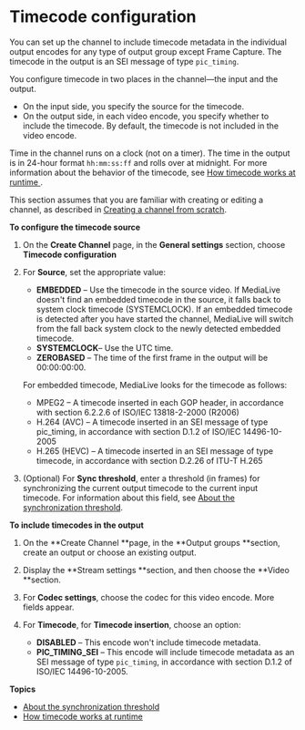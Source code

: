 # Timecode configuration<a name="timecode"></a>

You can set up the channel to include timecode metadata in the individual output encodes for any type of output group except Frame Capture\. The timecode in the output is an SEI message of type `pic_timing`\.

You configure timecode in two places in the channel—the input and the output\.
+ On the input side, you specify the source for the timecode\. 
+ On the output side, in each video encode, you specify whether to include the timecode\. By default, the timecode is not included in the video encode\.

Time in the channel runs on a clock \(not on a timer\)\. The time in the output is in 24\-hour format `hh:mm:ss:ff` and rolls over at midnight\. For more information about the behavior of the timecode, see [How timecode works at runtime ](timecode-runtime.md)\.

This section assumes that you are familiar with creating or editing a channel, as described in [Creating a channel from scratch](creating-channel-scratch.md)\.

**To configure the timecode source**

1. On the **Create Channel** page, in the **General settings** section, choose **Timecode configuration** 

1. For **Source**, set the appropriate value: 
   + **EMBEDDED** – Use the timecode in the source video\. If MediaLive doesn't find an embedded timecode in the source, it falls back to system clock timecode \(SYSTEMCLOCK\)\. If an embedded timecode is detected after you have started the channel, MediaLive will switch from the fall back system clock to the newly detected embedded timecode\.
   + **SYSTEMCLOCK**– Use the UTC time\. 
   + **ZEROBASED** – The time of the first frame in the output will be 00:00:00:00\.

   For embedded timecode, MediaLive looks for the timecode as follows:
   + MPEG2 – A timecode inserted in each GOP header, in accordance with section 6\.2\.2\.6 of ISO/IEC 13818\-2\-2000 \(R2006\)
   + H\.264 \(AVC\) – A timecode inserted in an SEI message of type pic\_timing, in accordance with section D\.1\.2 of ISO/IEC 14496\-10\-2005
   + H\.265 \(HEVC\) – A timecode inserted in an SEI message of type timecode, in accordance with section D\.2\.26 of ITU\-T H\.265

1. \(Optional\) For **Sync threshold**, enter a threshold \(in frames\) for synchronizing the current output timecode to the current input timecode\. For information about this field, see [About the synchronization threshold](timecode-sync.md)\.

**To include timecodes in the output**

1. On the **Create Channel **page, in the **Output groups **section, create an output or choose an existing output\.

1. Display the **Stream settings **section, and then choose the **Video **section\.

1. For **Codec settings**, choose the codec for this video encode\. More fields appear\.

1. For **Timecode**, for **Timecode insertion**, choose an option:
   +  **DISABLED** – This encode won't include timecode metadata\.
   + **PIC\_TIMING\_SEI** – This encode will include timecode metadata as an SEI message of type `pic_timing`, in accordance with section D\.1\.2 of ISO/IEC 14496\-10\-2005\.

**Topics**
+ [About the synchronization threshold](timecode-sync.md)
+ [How timecode works at runtime](timecode-runtime.md)